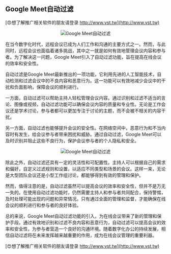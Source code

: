## **Google Meet自动过滤**

[😍想了解推广相关软件的朋友请登录 http://www.vst.tw](http://www.vst.tw)

 <center><img src="https://vst.tw/MP4/tuiguang/png/2.png" alt="Google Meet自动过滤"></center>

在当今数字化时代，远程会议已成为人们工作和沟通的主要方式之一。然而，与此同时，远程会议也面临着诸多挑战，其中之一就是如何有效地管理会议内容和参与者。为了解决这一问题，Google Meet引入了自动过滤功能，旨在提高在线会议的效率和安全性。

自动过滤是Google Meet最新推出的一项功能，它利用先进的人工智能技术，自动检测和过滤会议中的不良内容和恶意行为。这一功能可以有效地减少会议中的干扰和负面影响，保障会议的顺利进行。

一方面，自动过滤可以帮助主持人轻松管理会议内容。通过识别和过滤不适当的言论、图像或视频，自动过滤功能可以确保会议内容的质量和专业性。无论是工作会议还是学术讨论，参与者都可以更加专注于讨论的主题，而不会被不相关的内容干扰。

另一方面，自动过滤也能够提升会议的安全性。在网络空间中，恶意行为和不当内容时有发生，给会议参与者带来困扰和威胁。通过自动过滤，Google Meet可以及时识别并阻止这些不良行为，保护会议参与者的个人隐私和安全。

 <center><img src="https://vst.tw/MP4/tuiguang/png/8.png" alt="Google Meet自动过滤"></center>

除此之外，自动过滤还具有一定的灵活性和可配置性。主持人可以根据自己的需求和偏好，自定义过滤规则和设置，以适应不同类型和场景的会议。这样一来，无论是大型团队会议还是小型工作组讨论，都能够得到有效的管理和保护。

然而，值得注意的是，自动过滤虽然可以提高会议的效率和安全性，但并不是万无一失的。在使用自动过滤功能时，仍然需要主持人和参与者共同配合，保持警惕，及时处理可能出现的问题和异常情况。只有通过全面的管理和监督，才能确保在线会议的顺利进行和参与者的良好体验。

总的来说，Google Meet自动过滤功能的引入，为在线会议带来了新的管理和保护手段。通过有效地识别和过滤不良内容和恶意行为，自动过滤可以提高会议的效率和安全性，为参与者营造一个良好的沟通环境。随着数字化办公的持续发展，相信自动过滤将在未来发挥越来越重要的作用，成为在线会议管理的重要利器。

[😍想了解推广相关软件的朋友请登录 http://www.vst.tw](http://www.vst.tw)




